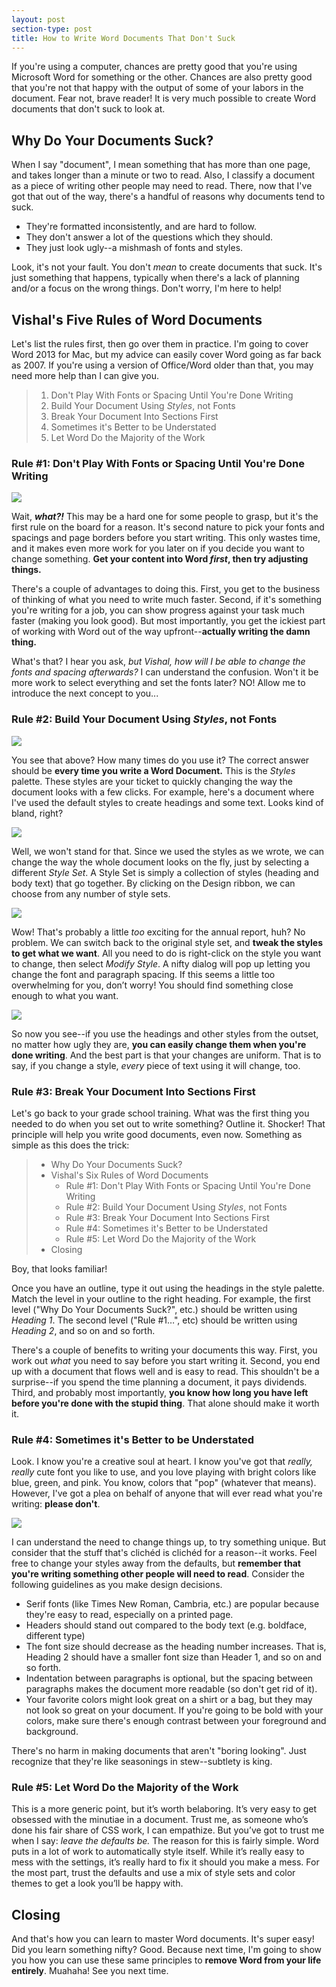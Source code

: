 ```yaml
---
layout: post
section-type: post
title: How to Write Word Documents That Don't Suck
---
```


If you're using a computer, chances are pretty good that you're using Microsoft Word for something or the other. Chances are also pretty good that you're not that happy with the output of some of your labors in the document. Fear not, brave reader! It is very much possible to create Word documents that don't suck to look at.

## Why Do Your Documents Suck?
When I say "document", I mean something that has more than one page, and takes longer than a minute or two to read. Also, I classify a document as a piece of writing other people may need to read. There, now that I've got that out of the way, there's a handful of reasons why documents tend to suck.

* They're formatted inconsistently, and are hard to follow.
* They don't answer a lot of the questions which they should.
* They just look ugly--a mishmash of fonts and styles.

Look, it's not your fault. You don't *mean* to create documents that suck. It's just something that happens, typically when there's a lack of planning and/or a focus on the wrong things. Don't worry, I'm here to help!

## Vishal's Five Rules of Word Documents

Let's list the rules first, then go over them in practice. I'm going to cover Word 2013 for Mac, but my advice can easily cover Word going as far back as 2007. If you're using a version of Office/Word older than that, you may need more help than I can give you. 

> 1. Don't Play With Fonts or Spacing Until You're Done Writing
> 2. Build Your Document Using *Styles*, not Fonts
> 3. Break Your Document Into Sections First
> 4. Sometimes it's Better to be Understated
> 5. Let Word Do the Majority of the Work

### Rule #1: Don't Play With Fonts or Spacing Until You're Done Writing

<img src="/img/word-docs/surprised_cat.jpg">

Wait, ***what?!*** This may be a hard one for some people to grasp, but it's the first rule on the board for a reason. It's second nature to pick your fonts and spacings and page borders before you start writing. This only wastes time, and it makes even more work for you later on if you decide you want to change something. **Get your content into Word *first*, then try adjusting things.** 

There's a couple of advantages to doing this. First, you get to the business of thinking of what you need to write much faster. Second, if it's something you're writing for a job, you can show progress against your task much faster (making you look good).  But most importantly, you get the ickiest part of working with Word out of the way upfront--**actually writing the damn thing.**

What's that? I hear you ask, *but Vishal, how will I be able to change the fonts and spacing afterwards?* I can understand the confusion. Won't it be more work to select everything and set the fonts later? NO! Allow me to introduce the next concept to you...

### Rule #2: Build Your Document Using *Styles*, not Fonts
<img src="/img/word-docs/styles_pane.png">

You see that above? How many times do you use it? The correct answer should be **every time you write a Word Document.** This is the *Styles* palette. These styles are your ticket to quickly changing the way the document looks with a few clicks. For example, here's a document where I've used the default styles to create headings and some text. Looks kind of bland, right?

<img src="/img/word-docs/boring_styles.png">

Well, we won't stand for that. Since we used the styles as we wrote, we can change the way the whole document looks on the fly, just by selecting a different *Style Set*. A Style Set is simply a collection of styles (heading and body text) that go together. By clicking on the Design ribbon, we can choose from any number of style sets. 

<img src="/img/word-docs/fun_styles.png">

Wow! That's probably a little *too* exciting for the annual report, huh? No problem. We can switch back to the original style set, and **tweak the styles to get what we want**. All you need to do is right-click on the style you want to change, then select *Modify Style*. A nifty dialog will pop up letting you change the font and paragraph spacing. If this seems a little too overwhelming for you, don’t worry! You should find something close enough to what you want.

<img src="/img/word-docs/modify_style.png">

So now you see--if you use the headings and other styles from the outset, no matter how ugly they are, **you can easily change them when you're done writing**. And the best part is that your changes are uniform. That is to say, if you change a style, *every* piece of text using it will change, too.

### Rule #3: Break Your Document Into Sections First

Let's go back to your grade school training. What was the first thing you needed to do when you set out to write something? Outline it. Shocker! That principle will help you write good documents, even now. Something as simple as this does the trick:

> * Why Do Your Documents Suck?
> * Vishal's Six Rules of Word Documents
>     * Rule #1:  Don't Play With Fonts or Spacing Until You're Done Writing
>     * Rule #2: Build Your Document Using *Styles*, not Fonts
>     * Rule #3: Break Your Document Into Sections First
>     * Rule #4: Sometimes it's Better to be Understated
>     * Rule #5: Let Word Do the Majority of the Work
> * Closing

Boy, that looks familiar!

Once you have an outline, type it out using the headings in the style palette. Match the level in your outline to the right heading. For example, the first level ("Why Do Your Documents Suck?", etc.) should be written using *Heading 1*. The second level ("Rule #1…", etc) should be written using *Heading 2*, and so on and so forth. 

There's a couple of benefits to writing your documents this way. First, you work out *what* you need to say before you start writing it. Second, you end up with a document that flows well and is easy to read. This shouldn't be a surprise--if you spend the time planning a document, it pays dividends. Third, and probably most importantly, **you know how long you have left before you're done with the stupid thing**. That alone should make it worth it.

### Rule #4: Sometimes it's Better to be Understated

Look. I know you're a creative soul at heart. I know you've got that *really, really* cute font you like to use, and you love playing with bright colors like blue, green, and pink. You know, colors that "pop" (whatever that means). However, I've got a plea on behalf of anyone that will ever read what you're writing: **please don't**. 

<img src="/img/word-docs/how_about_no.jpg">

I can understand the need to change things up, to try something unique. But consider that the stuff that's clichéd is clichéd for a reason--it works. Feel free to change your styles away from the defaults, but **remember that you're writing something other people will need to read**. Consider the following guidelines as you make design decisions. 

* Serif fonts (like Times New Roman, Cambria, etc.) are popular because they're easy to read, especially on a printed page. 
* Headers should stand out compared to the body text (e.g. boldface, different type) 
* The font size should decrease as the heading number increases. That is, Heading 2 should have a smaller font size than Header 1, and so on and so forth.
* Indentation between paragraphs is optional, but the spacing between paragraphs makes the document more readable (so don't get rid of it).
* Your favorite colors might look great on a shirt or a bag, but they may not look so great on your document. If you're going to be bold with your colors, make sure there's enough contrast between your foreground and background.

There's no harm in making documents that aren't "boring looking". Just recognize that they're like seasonings in stew--subtlety is king.


### Rule #5: Let Word Do the Majority of the Work

This is a more generic point, but it’s worth belaboring. It’s very easy to get obsessed with the minutiae in a document. Trust me, as someone who’s done his fair share of CSS work, I can empathize. But you’ve got to trust me when I say: *leave the defaults be.* The reason for this is fairly simple. Word puts in a lot of work to automatically style itself. While it’s really easy to mess with the settings, it’s really hard to fix it should you make a mess. For the most part, trust the defaults and use a mix of style sets and color themes to get a look you’ll be happy with.

## Closing
And that's how you can learn to master Word documents. It's super easy! Did you learn something nifty? Good. Because next time, I'm going to show you how you can use these same principles to **remove Word from your life entirely**. Muahaha! See you next time.
